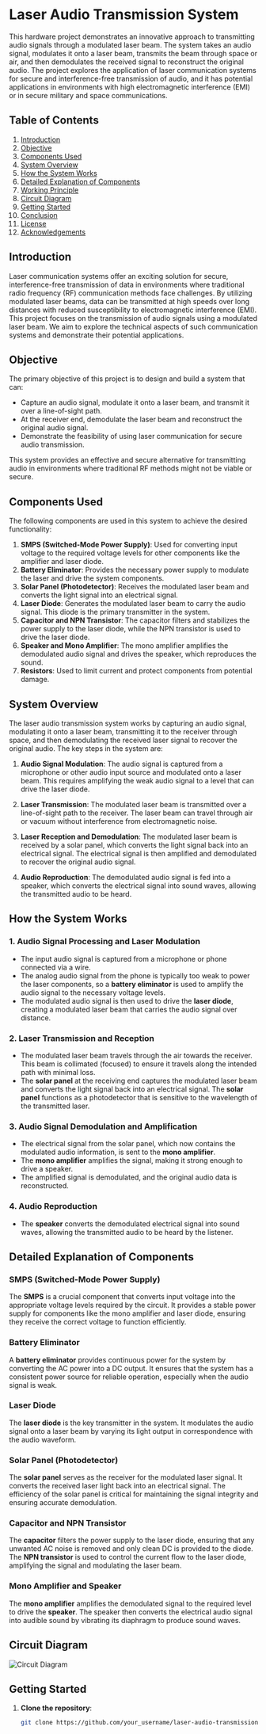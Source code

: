 # Laser Audio Transmission System

This hardware project demonstrates an innovative approach to transmitting audio signals through a modulated laser beam. The system takes an audio signal, modulates it onto a laser beam, transmits the beam through space or air, and then demodulates the received signal to reconstruct the original audio. The project explores the application of laser communication systems for secure and interference-free transmission of audio, and it has potential applications in environments with high electromagnetic interference (EMI) or in secure military and space communications.

## Table of Contents
1. [Introduction](#introduction)
2. [Objective](#objective)
3. [Components Used](#components-used)
4. [System Overview](#system-overview)
5. [How the System Works](#how-the-system-works)
6. [Detailed Explanation of Components](#detailed-explanation-of-components)
7. [Working Principle](#working-principle)
8. [Circuit Diagram](#circuit-diagram)
9. [Getting Started](#getting-started)
10. [Conclusion](#conclusion)
11. [License](#license)
12. [Acknowledgements](#acknowledgements)

## Introduction

Laser communication systems offer an exciting solution for secure, interference-free transmission of data in environments where traditional radio frequency (RF) communication methods face challenges. By utilizing modulated laser beams, data can be transmitted at high speeds over long distances with reduced susceptibility to electromagnetic interference (EMI). This project focuses on the transmission of audio signals using a modulated laser beam. We aim to explore the technical aspects of such communication systems and demonstrate their potential applications.

## Objective

The primary objective of this project is to design and build a system that can:
- Capture an audio signal, modulate it onto a laser beam, and transmit it over a line-of-sight path.
- At the receiver end, demodulate the laser beam and reconstruct the original audio signal.
- Demonstrate the feasibility of using laser communication for secure audio transmission.

This system provides an effective and secure alternative for transmitting audio in environments where traditional RF methods might not be viable or secure.

## Components Used

The following components are used in this system to achieve the desired functionality:

1. **SMPS (Switched-Mode Power Supply)**: Used for converting input voltage to the required voltage levels for other components like the amplifier and laser diode.
2. **Battery Eliminator**: Provides the necessary power supply to modulate the laser and drive the system components.
3. **Solar Panel (Photodetector)**: Receives the modulated laser beam and converts the light signal into an electrical signal.
4. **Laser Diode**: Generates the modulated laser beam to carry the audio signal. This diode is the primary transmitter in the system.
5. **Capacitor and NPN Transistor**: The capacitor filters and stabilizes the power supply to the laser diode, while the NPN transistor is used to drive the laser diode.
6. **Speaker and Mono Amplifier**: The mono amplifier amplifies the demodulated audio signal and drives the speaker, which reproduces the sound.
7. **Resistors**: Used to limit current and protect components from potential damage.

## System Overview

The laser audio transmission system works by capturing an audio signal, modulating it onto a laser beam, transmitting it to the receiver through space, and then demodulating the received laser signal to recover the original audio. The key steps in the system are:

1. **Audio Signal Modulation**: The audio signal is captured from a microphone or other audio input source and modulated onto a laser beam. This requires amplifying the weak audio signal to a level that can drive the laser diode.
   
2. **Laser Transmission**: The modulated laser beam is transmitted over a line-of-sight path to the receiver. The laser beam can travel through air or vacuum without interference from electromagnetic noise.

3. **Laser Reception and Demodulation**: The modulated laser beam is received by a solar panel, which converts the light signal back into an electrical signal. The electrical signal is then amplified and demodulated to recover the original audio signal.

4. **Audio Reproduction**: The demodulated audio signal is fed into a speaker, which converts the electrical signal into sound waves, allowing the transmitted audio to be heard.

## How the System Works

### 1. **Audio Signal Processing and Laser Modulation**
   - The input audio signal is captured from a microphone or phone connected via a wire.
   - The analog audio signal from the phone is typically too weak to power the laser components, so a **battery eliminator** is used to amplify the audio signal to the necessary voltage levels.
   - The modulated audio signal is then used to drive the **laser diode**, creating a modulated laser beam that carries the audio signal over distance.

### 2. **Laser Transmission and Reception**
   - The modulated laser beam travels through the air towards the receiver. This beam is collimated (focused) to ensure it travels along the intended path with minimal loss.
   - The **solar panel** at the receiving end captures the modulated laser beam and converts the light signal back into an electrical signal. The **solar panel** functions as a photodetector that is sensitive to the wavelength of the transmitted laser.

### 3. **Audio Signal Demodulation and Amplification**
   - The electrical signal from the solar panel, which now contains the modulated audio information, is sent to the **mono amplifier**.
   - The **mono amplifier** amplifies the signal, making it strong enough to drive a speaker.
   - The amplified signal is demodulated, and the original audio data is reconstructed.

### 4. **Audio Reproduction**
   - The **speaker** converts the demodulated electrical signal into sound waves, allowing the transmitted audio to be heard by the listener.

## Detailed Explanation of Components

### **SMPS (Switched-Mode Power Supply)**
The **SMPS** is a crucial component that converts input voltage into the appropriate voltage levels required by the circuit. It provides a stable power supply for components like the mono amplifier and laser diode, ensuring they receive the correct voltage to function efficiently.

### **Battery Eliminator**
A **battery eliminator** provides continuous power for the system by converting the AC power into a DC output. It ensures that the system has a consistent power source for reliable operation, especially when the audio signal is weak.

### **Laser Diode**
The **laser diode** is the key transmitter in the system. It modulates the audio signal onto a laser beam by varying its light output in correspondence with the audio waveform.

### **Solar Panel (Photodetector)**
The **solar panel** serves as the receiver for the modulated laser signal. It converts the received laser light back into an electrical signal. The efficiency of the solar panel is critical for maintaining the signal integrity and ensuring accurate demodulation.

### **Capacitor and NPN Transistor**
The **capacitor** filters the power supply to the laser diode, ensuring that any unwanted AC noise is removed and only clean DC is provided to the diode. The **NPN transistor** is used to control the current flow to the laser diode, amplifying the signal and modulating the laser beam.

### **Mono Amplifier and Speaker**
The **mono amplifier** amplifies the demodulated signal to the required level to drive the **speaker**. The speaker then converts the electrical audio signal into audible sound by vibrating its diaphragm to produce sound waves.

## Circuit Diagram

![Circuit Diagram](path_to_circuit_diagram_image)

## Getting Started

1. **Clone the repository**:
   ```bash
   git clone https://github.com/your_username/laser-audio-transmission.git
